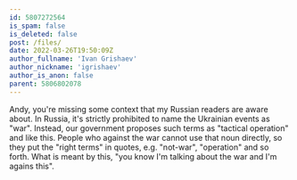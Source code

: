 ```yaml
---
id: 5807272564
is_spam: false
is_deleted: false
post: /files/
date: 2022-03-26T19:50:09Z
author_fullname: 'Ivan Grishaev'
author_nickname: 'igrishaev'
author_is_anon: false
parent: 5806802078
---
```


<p>Andy, you're missing some context that my Russian readers are aware about. In Russia, it's strictly prohibited to name the Ukrainian events as "war". Instead, our government proposes such terms as "tactical operation" and like this. People who against the war cannot use that noun directly, so they put the "right terms" in quotes, e.g. "not-war", "operation" and so forth. What is meant by this, "you know I'm talking about the war and I'm agains this".</p>
